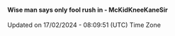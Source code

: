 #### Wise man says only fool rush in - McKidKneeKaneSir
Updated on 17/02/2024 - 08:09:51 (UTC) Time Zone
